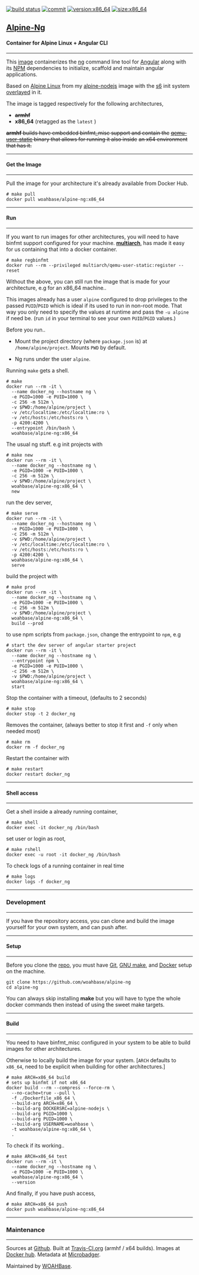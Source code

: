 [![build status][251]][232] [![commit][255]][231] [![version:x86_64][256]][235] [![size:x86_64][257]][235]

## [Alpine-Ng][234]
#### Container for Alpine Linux + Angular CLI
---

This [image][233] containerizes the [ng][136] command line tool
for [Angular][137] along with its [NPM][135] dependencies to
initialize, scaffold and maintain angular applications.

Based on [Alpine Linux][131] from my [alpine-nodejs][132] image with
the [s6][133] init system [overlayed][134] in it.

The image is tagged respectively for the following architectures,
* ~~**armhf**~~
* **x86_64** (retagged as the `latest` )

~~**armhf** builds have embedded binfmt_misc support and contain the~~
~~[qemu-user-static][105] binary that allows for running it also inside~~
~~an x64 environment that has it.~~

---
#### Get the Image
---

Pull the image for your architecture it's already available from
Docker Hub.

```
# make pull
docker pull woahbase/alpine-ng:x86_64
```

---
#### Run
---

If you want to run images for other architectures, you will need
to have binfmt support configured for your machine. [**multiarch**][104],
has made it easy for us containing that into a docker container.

```
# make regbinfmt
docker run --rm --privileged multiarch/qemu-user-static:register --reset
```

Without the above, you can still run the image that is made for your
architecture, e.g for an x86_64 machine..

This images already has a user `alpine` configured to drop
privileges to the passed `PUID`/`PGID` which is ideal if its used
to run in non-root mode. That way you only need to specify the
values at runtime and pass the `-u alpine` if need be. (run `id`
in your terminal to see your own `PUID`/`PGID` values.)

Before you run..

* Mount the project directory (where `package.json` is) at
  `/home/alpine/project`. Mounts `PWD` by default.

* Ng runs under the user `alpine`.

Running `make` gets a shell.

```
# make
docker run --rm -it \
  --name docker_ng --hostname ng \
  -e PGID=1000 -e PUID=1000 \
  -c 256 -m 512m \
  -v $PWD:/home/alpine/project \
  -v /etc/localtime:/etc/localtime:ro \
  -v /etc/hosts:/etc/hosts:ro \
  -p 4200:4200 \
  --entrypoint /bin/bash \
  woahbase/alpine-ng:x86_64
```

The usual ng stuff. e.g init projects with

```
# make new
docker run --rm -it \
  --name docker_ng --hostname ng \
  -e PGID=1000 -e PUID=1000 \
  -c 256 -m 512m \
  -v $PWD:/home/alpine/project \
  woahbase/alpine-ng:x86_64 \
  new
```

run the dev server,

```
# make serve
docker run --rm -it \
  --name docker_ng --hostname ng \
  -e PGID=1000 -e PUID=1000 \
  -c 256 -m 512m \
  -v $PWD:/home/alpine/project \
  -v /etc/localtime:/etc/localtime:ro \
  -v /etc/hosts:/etc/hosts:ro \
  -p 4200:4200 \
  woahbase/alpine-ng:x86_64 \
  serve
```

build the project with

```
# make prod
docker run --rm -it \
  --name docker_ng --hostname ng \
  -e PGID=1000 -e PUID=1000 \
  -c 256 -m 512m \
  -v $PWD:/home/alpine/project \
  woahbase/alpine-ng:x86_64 \
  build --prod
```

to use npm scripts from `package.json`, change the entrypoint to
`npm`, e.g

```
# start the dev server of angular starter project
docker run --rm -it \
  --name docker_ng --hostname ng \
  --entrypoint npm \
  -e PGID=1000 -e PUID=1000 \
  -c 256 -m 512m \
  -v $PWD:/home/alpine/project \
  woahbase/alpine-ng:x86_64 \
  start
```

Stop the container with a timeout, (defaults to 2 seconds)

```
# make stop
docker stop -t 2 docker_ng
```

Removes the container, (always better to stop it first and `-f`
only when needed most)

```
# make rm
docker rm -f docker_ng
```

Restart the container with

```
# make restart
docker restart docker_ng
```

---
#### Shell access
---

Get a shell inside a already running container,

```
# make shell
docker exec -it docker_ng /bin/bash
```

set user or login as root,

```
# make rshell
docker exec -u root -it docker_ng /bin/bash
```

To check logs of a running container in real time

```
# make logs
docker logs -f docker_ng
```

---
### Development
---

If you have the repository access, you can clone and
build the image yourself for your own system, and can push after.

---
#### Setup
---

Before you clone the [repo][231], you must have [Git][101], [GNU make][102],
and [Docker][103] setup on the machine.

```
git clone https://github.com/woahbase/alpine-ng
cd alpine-ng
```
You can always skip installing **make** but you will have to
type the whole docker commands then instead of using the sweet
make targets.

---
#### Build
---

You need to have binfmt_misc configured in your system to be able
to build images for other architectures.

Otherwise to locally build the image for your system.
[`ARCH` defaults to `x86_64`, need to be explicit when building
for other architectures.]

```
# make ARCH=x86_64 build
# sets up binfmt if not x86_64
docker build --rm --compress --force-rm \
  --no-cache=true --pull \
  -f ./Dockerfile_x86_64 \
  --build-arg ARCH=x86_64 \
  --build-arg DOCKERSRC=alpine-nodejs \
  --build-arg PGID=1000 \
  --build-arg PUID=1000 \
  --build-arg USERNAME=woahbase \
  -t woahbase/alpine-ng:x86_64 \
  .
```

To check if its working..

```
# make ARCH=x86_64 test
docker run --rm -it \
  --name docker_ng --hostname ng \
  -e PGID=1000 -e PUID=1000 \
  woahbase/alpine-ng:x86_64 \
  --version
```

And finally, if you have push access,

```
# make ARCH=x86_64 push
docker push woahbase/alpine-ng:x86_64
```

---
### Maintenance
---

Sources at [Github][106]. Built at [Travis-CI.org][107] (armhf / x64 builds). Images at [Docker hub][108]. Metadata at [Microbadger][109].

Maintained by [WOAHBase][204].

[101]: https://git-scm.com
[102]: https://www.gnu.org/software/make/
[103]: https://www.docker.com
[104]: https://hub.docker.com/r/multiarch/qemu-user-static/
[105]: https://github.com/multiarch/qemu-user-static/releases/
[106]: https://github.com/
[107]: https://travis-ci.org/
[108]: https://hub.docker.com/
[109]: https://microbadger.com/

[131]: https://alpinelinux.org/
[132]: https://hub.docker.com/r/woahbase/alpine-s6
[133]: https://skarnet.org/software/s6/
[134]: https://github.com/just-containers/s6-overlay
[135]: https://www.npmjs.com/
[136]: https://github.com/angular/angular-cli
[137]: https://angular.io/

[201]: https://github.com/woahbase
[202]: https://travis-ci.org/woahbase/
[203]: https://hub.docker.com/u/woahbase
[204]: https://woahbase.online/

[231]: https://github.com/woahbase/alpine-ng
[232]: https://travis-ci.org/woahbase/alpine-ng
[233]: https://hub.docker.com/r/woahbase/alpine-ng
[234]: https://woahbase.online/#/images/alpine-ng
[235]: https://microbadger.com/images/woahbase/alpine-ng:x86_64

[251]: https://travis-ci.org/woahbase/alpine-ng.svg?branch=master

[255]: https://images.microbadger.com/badges/commit/woahbase/alpine-ng.svg

[256]: https://images.microbadger.com/badges/version/woahbase/alpine-ng:x86_64.svg
[257]: https://images.microbadger.com/badges/image/woahbase/alpine-ng:x86_64.svg
